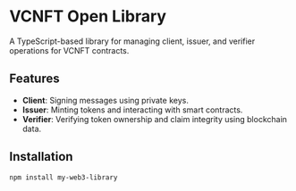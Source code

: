 # VCNFT Open Library

A TypeScript-based library for managing client, issuer, and verifier operations for VCNFT contracts.

## Features
- **Client**: Signing messages using private keys.
- **Issuer**: Minting tokens and interacting with smart contracts.
- **Verifier**: Verifying token ownership and claim integrity using blockchain data.

## Installation

```bash
npm install my-web3-library
